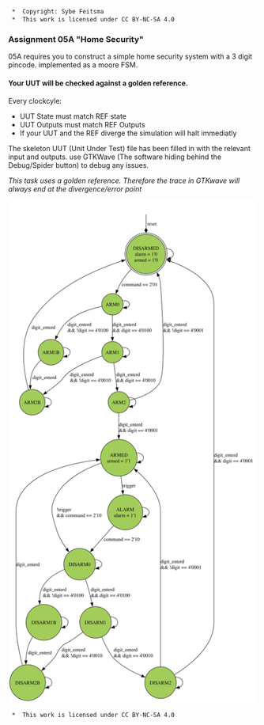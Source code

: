 ```
 *  Copyright: Sybe Feitsma
 *  This work is licensed under CC BY-NC-SA 4.0 
```
### Assignment 05A "Home Security"

  05A requires you to construct a simple home security system with a 3 digit pincode. implemented as a moore FSM.
  
#### Your UUT will be checked against a golden reference. 
  Every clockcyle:

  - UUT State must match REF state
  - UUT Outputs must match REF Outputs
  - If your UUT and the REF diverge the simulation will halt immediatly

  The skeleton UUT (Unit Under Test) file has been filled in with the relevant input and outputs.
  use GTKWave (The software hiding behind the Debug/Spider button) to debug any issues.

  *This task uses a golden reference. Therefore the trace in GTKwave will always end at the divergence/error point*


<img src="fsm.svg">

```
 *  This work is licensed under CC BY-NC-SA 4.0 
```